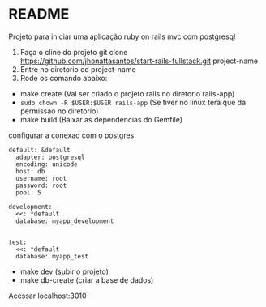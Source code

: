 # README

Projeto para iniciar uma aplicação ruby on rails mvc com postgresql

1. Faça o cline do projeto
   git clone https://github.com/jhonattasantos/start-rails-fullstack.git project-name
2. Entre no diretorio
   cd project-name
3. Rode os comando abaixo:

- make create (Vai ser criado o projeto rails no diretorio rails-app)
- `sudo chown -R $USER:$USER rails-app` (Se tiver no linux terá que dá permissao no diretorio)
- make build (Baixar as dependencias do Gemfile)

configurar a conexao com o postgres

```
default: &default
  adapter: postgresql
  encoding: unicode
  host: db
  username: root
  password: root
  pool: 5

development:
  <<: *default
  database: myapp_development


test:
  <<: *default
  database: myapp_test
```

- make dev (subir o projeto)
- make db-create (criar a base de dados)

Acessar localhost:3010
